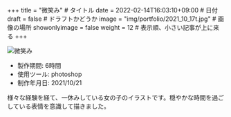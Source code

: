 +++
title = "微笑み" # タイトル
date = 2022-02-14T16:03:10+09:00 # 日付
draft = false # ドラフトかどうか
image = "img/portfolio/2021_10_17t.jpg" # 画像の場所
showonlyimage = false
weight = 12 # 表示順、小さい記事が上に来る 
+++

<!--見出しここまで-->
<!--more-->

![微笑み](/img/portfolio/2021_10_17.jpg)

- 製作期間: 6時間
- 使用ツール: photoshop
- 制作年月日: 2021/10/21

様々な経験を経て、一休みしている女の子のイラストです。穏やかな時間を過ごしている表情を意識して描きました。
